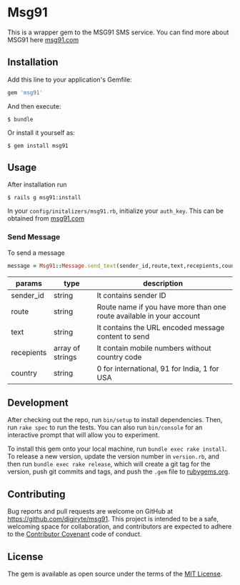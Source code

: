 # Msg91

This is a wrapper gem to the MSG91 SMS service. You can find more about MSG91
here [msg91.com](https://msg91.com)


## Installation

Add this line to your application's Gemfile:

```ruby
gem 'msg91'
```

And then execute:

    $ bundle

Or install it yourself as:

    $ gem install msg91

## Usage

After installation run
 
    $ rails g msg91:install

In your `config/initalizers/msg91.rb`, initialize your `auth_key`. This can be
obtained from [msg91.com](msg91.com)

### Send Message

To send a message

```ruby
message = Msg91::Message.send_text(sender_id,route,text,recepients,country)
```
| params     | type             | description                                                          |
|------------|------------------|----------------------------------------------------------------------|
| sender_id  | string           | It contains sender ID                                                |
| route      | string           | Route name if you have more than one route available in your account |
| text       | string           | It contains the URL encoded message content to send                  |
| recepients | array of strings | It contain mobile numbers without country code                       |
| country    | string           | 0 for international, 91 for India, 1 for USA                         |

## Development

After checking out the repo, run `bin/setup` to install dependencies. Then, run `rake spec` to run the tests. You can also run `bin/console` for an interactive prompt that will allow you to experiment.

To install this gem onto your local machine, run `bundle exec rake install`. To release a new version, update the version number in `version.rb`, and then run `bundle exec rake release`, which will create a git tag for the version, push git commits and tags, and push the `.gem` file to [rubygems.org](https://rubygems.org).

## Contributing

Bug reports and pull requests are welcome on GitHub at https://github.com/digiryte/msg91. This project is intended to be a safe, welcoming space for collaboration, and contributors are expected to adhere to the [Contributor Covenant](http://contributor-covenant.org) code of conduct.


## License

The gem is available as open source under the terms of the [MIT License](http://opensource.org/licenses/MIT).

